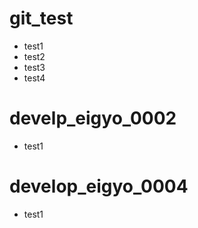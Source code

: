 # git_test

- test1
- test2
- test3
- test4

# develp_eigyo_0002

- test1

# develop_eigyo_0004

- test1